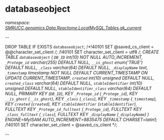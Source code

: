 ﻿# databaseobject
_namespace: [SMRUCC.genomics.Data.Reactome.LocalMySQL.Tables.gk_current](./index.md)_

--
 
 DROP TABLE IF EXISTS `databaseobject`;
 /*!40101 SET @saved_cs_client = @@character_set_client */;
 /*!40101 SET character_set_client = utf8 */;
 CREATE TABLE `databaseobject` (
 `DB_ID` int(10) NOT NULL AUTO_INCREMENT,
 `_Protege_id` varchar(255) DEFAULT NULL,
 `__is_ghost` enum('TRUE') DEFAULT NULL,
 `_class` varchar(64) DEFAULT NULL,
 `_displayName` text,
 `_timestamp` timestamp NOT NULL DEFAULT CURRENT_TIMESTAMP ON UPDATE CURRENT_TIMESTAMP,
 `created` int(10) unsigned DEFAULT NULL,
 `created_class` varchar(64) DEFAULT NULL,
 `stableIdentifier` int(10) unsigned DEFAULT NULL,
 `stableIdentifier_class` varchar(64) DEFAULT NULL,
 PRIMARY KEY (`DB_ID`),
 KEY `_Protege_id` (`_Protege_id`),
 KEY `__is_ghost` (`__is_ghost`),
 KEY `_class` (`_class`),
 KEY `_timestamp` (`_timestamp`),
 KEY `created` (`created`),
 KEY `stableIdentifier` (`stableIdentifier`),
 FULLTEXT KEY `_Protege_id_fulltext` (`_Protege_id`),
 FULLTEXT KEY `_class_fulltext` (`_class`),
 FULLTEXT KEY `_displayName` (`_displayName`)
 ) ENGINE=MyISAM AUTO_INCREMENT=8835475 DEFAULT CHARSET=latin1;
 /*!40101 SET character_set_client = @saved_cs_client */;
 
 --





